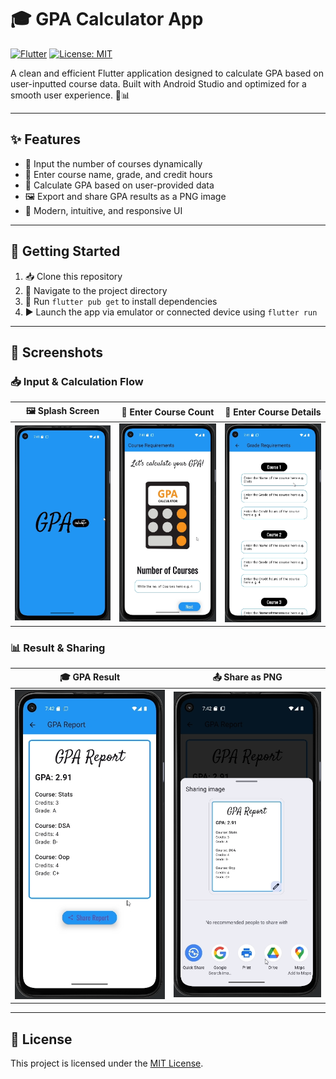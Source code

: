 # 🎓 GPA Calculator App

[![Flutter](https://img.shields.io/badge/Flutter-v3.16-blue)](https://flutter.dev)
[![License: MIT](https://img.shields.io/badge/License-MIT-yellow.svg)](LICENSE)

A clean and efficient Flutter application designed to calculate GPA based on user-inputted course data. Built with Android Studio and optimized for a smooth user experience. 📱📊

---

## ✨ Features

- 🔢 Input the number of courses dynamically
- 📝 Enter course name, grade, and credit hours
- 🧮 Calculate GPA based on user-provided data
- 🖼️ Export and share GPA results as a PNG image
- 🎯 Modern, intuitive, and responsive UI

---

## 🚀 Getting Started

1. 📥 Clone this repository
2. 📂 Navigate to the project directory
3. 🔧 Run `flutter pub get` to install dependencies
4. ▶️ Launch the app via emulator or connected device using `flutter run`

---

## 📸 Screenshots

### 📥 Input & Calculation Flow
| 🖼️ Splash Screen       | 🔢 Enter Course Count  | 📝 Enter Course Details  |
|-------------------------|------------------------|--------------------------|
| ![Splash Screen](1.png) | ![Course Count](2.png) | ![Course Details](3.png) |

### 📊 Result & Sharing
| 🎓 GPA Result        | 📤 Share as PNG          |
|----------------------|--------------------------|
| ![GPA Result](4.png) | ![Share .png pic](5.png) |


---


## 📄 License

This project is licensed under the [MIT License](LICENSE).
